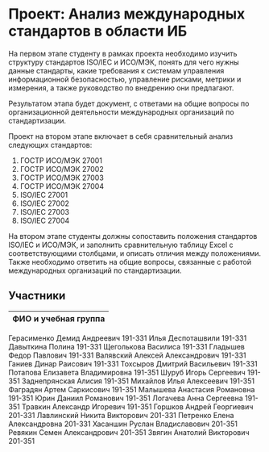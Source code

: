 # Проект: Анализ международных стандартов в области ИБ
На первом этапе студенту в рамках проекта необходимо изучить структуру стандартов ISO/IEC и ИСО/МЭК, понять для чего нужны данные стандарты, какие требования к системам управления информационной безопасностью, управление рисками, метрики и измерения, а также руководство по внедрению они предлагают.

Результатом этапа будет документ, с ответами на общие вопросы по организационной деятельности международных организаций по стандартизации.

Проект на втором этапе включает в себя сравнительный анализ следующих стандартов:
1. ГОСТР ИСО/МЭК 27001 
2. ГОСТР ИСО/МЭК 27002 
3. ГОСТР ИСО/МЭК 27003 
4. ГОСТР ИСО/МЭК 27004
5. ISO/IEC 27001
6. ISO/IEC 27002
7. ISO/IEC 27003
8. ISO/IEC 27004

На втором этапе студенты должны сопоставить положения стандартов ISO/IEC и ИСО/МЭК, и заполнить сравнительную таблицу Excel с соответствующими столбцами, и описать отличия между положениями. Также необходимо ответить на общие вопросы, связанные с работой международных организаций по стандартизации.


## Участники

|           ФИО и учебная группа              | 
| -------------------------- |
Герасименко Демид Андреевич	  191-331
Илья Деспоташвили	          191-331
Давыткина Полина	          191-331
Щеголькова Василиса	          191-331
Гладышев Федор Павлович	          191-331
Валявский Алексей Александрович	  191-331
Ганиев Динар Раисович	          191-331
Тохсыров Дмитрий Васильевич	  191-331
Потапова Елизавета Владимировна	  191-351
Шуруб Игорь Сергеевич 	          191-351
Заднепрянская Алисия              191-351
Михайлов Илья Алексеевич	  191-351
Фаградян Артем Саркисович	  191-351
Малышева Анастасия Романовна 	  191-351
Юрин Даниил Романович	          191-351
Логачева Анна Сергеевна	          191-351
Травкин Александр Игоревич	  191-351
Горшков Андрей Георгиевич	  201-331
Лавлинский Никита Викторович	  201-331
Петренко Елена Александровна 	  201-331
Хасаншин Руслан Владиславович	  201-351
Ревякин Семен Александрович	  201-351
Звягин Анатолий Викторович	  201-351



